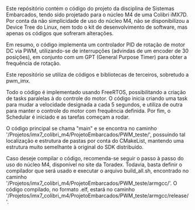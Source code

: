 Este repósitório contém o código do projeto da disciplina de Sistemas Embarcados, tendo sido projetado para o núcleo M4 de uma Colibri iMX7D.
Por conta da não simplicidade de uso do núcleo M4, não se disponibilizou a Device Tree do Linux, nem todo o kit de desenvolvimento de software, 
mas apenas os códigos que sofreram alterações.

Em resumo, o código implementa um controlador PID de rotação de motor DC via PWM, utilizando-se de interrupções (advindas de um encoder de 30 posições),
em conjunto com um GPT (General Purpose Timer) para obter a frequência de rotação.

Este repositório se utiliza de códigos e bibliotecas de terceiros, sobretudo a pwm_imx.

Todo o código é implementado usando FreeRTOS, possibilitando a criação de tasks paralelas à do controle do motor. 
O código inicia criando uma task para mudar a velocidade designada a cada 5 segundos, e utiliza de outra para manter o controle do motor com frequência definida.
Por fim, o Schedular é iniciado e as tarefas começam a rodar.

O código principal se chama "main" e se encontra no caminho '/Projetos/imx7_colibri_m4/ProjetoEmbarcados/PWM_teste/', possuindo tal localização e estrutura de pastas por conta do CMakeList, mantendo uma estrutura muito semelhante à original do SDK distribuído.

Caso deseje compilar o código, recomenda-se seguir o passo à passo do uso do núcleo M4, disponível no site da Toradex.
Todavia, basta definir o compilador que será usado e executar o arquivo build_all.sh, encontrado no caminho '/Projetos/imx7_colibri_m4/ProjetoEmbarcados/PWM_teste/armgcc/'.
O código compilado, no formato .elf, estará no caminho '/Projetos/imx7_colibri_m4/ProjetoEmbarcados/PWM_teste/armgcc/release/'.

